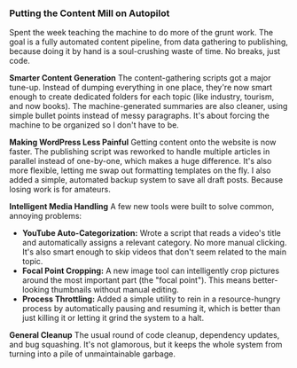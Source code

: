 ### Putting the Content Mill on Autopilot

Spent the week teaching the machine to do more of the grunt work. The goal is a fully automated content pipeline, from data gathering to publishing, because doing it by hand is a soul-crushing waste of time. No breaks, just code.

**Smarter Content Generation**
The content-gathering scripts got a major tune-up. Instead of dumping everything in one place, they're now smart enough to create dedicated folders for each topic (like industry, tourism, and now books). The machine-generated summaries are also cleaner, using simple bullet points instead of messy paragraphs. It's about forcing the machine to be organized so I don't have to be.

**Making WordPress Less Painful**
Getting content onto the website is now faster. The publishing script was reworked to handle multiple articles in parallel instead of one-by-one, which makes a huge difference. It's also more flexible, letting me swap out formatting templates on the fly. I also added a simple, automated backup system to save all draft posts. Because losing work is for amateurs.

**Intelligent Media Handling**
A few new tools were built to solve common, annoying problems:
*   **YouTube Auto-Categorization:** Wrote a script that reads a video's title and automatically assigns a relevant category. No more manual clicking. It's also smart enough to skip videos that don't seem related to the main topic.
*   **Focal Point Cropping:** A new image tool can intelligently crop pictures around the most important part (the "focal point"). This means better-looking thumbnails without manual editing.
*   **Process Throttling:** Added a simple utility to rein in a resource-hungry process by automatically pausing and resuming it, which is better than just killing it or letting it grind the system to a halt.

**General Cleanup**
The usual round of code cleanup, dependency updates, and bug squashing. It's not glamorous, but it keeps the whole system from turning into a pile of unmaintainable garbage.
